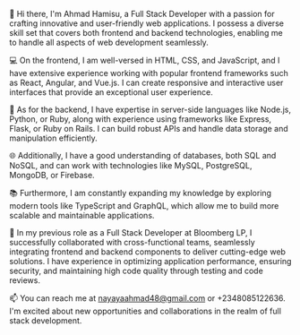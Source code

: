 👋 Hi there, I'm Ahmad Hamisu, a Full Stack Developer with a passion for crafting innovative and user-friendly web applications. I possess a diverse skill set that covers both frontend and backend technologies, enabling me to handle all aspects of web development seamlessly.

💻 On the frontend, I am well-versed in HTML, CSS, and JavaScript, and I have extensive experience working with popular frontend frameworks such as React, Angular, and Vue.js. I can create responsive and interactive user interfaces that provide an exceptional user experience.

🔧 As for the backend, I have expertise in server-side languages like Node.js, Python, or Ruby, along with experience using frameworks like Express, Flask, or Ruby on Rails. I can build robust APIs and handle data storage and manipulation efficiently.

🌐 Additionally, I have a good understanding of databases, both SQL and NoSQL, and can work with technologies like MySQL, PostgreSQL, MongoDB, or Firebase.

📚 Furthermore, I am constantly expanding my knowledge by exploring modern tools like TypeScript and GraphQL, which allow me to build more scalable and maintainable applications.

💼 In my previous role as a Full Stack Developer at Bloomberg LP, I successfully collaborated with cross-functional teams, seamlessly integrating frontend and backend components to deliver cutting-edge web solutions. I have experience in optimizing application performance, ensuring security, and maintaining high code quality through testing and code reviews.

📫 You can reach me at nayayaahmad48@gmail.com or +2348085122636. I'm excited about new opportunities and collaborations in the realm of full stack development.

<!---
Ahmadnyy/Ahmadnyy is a ✨ special ✨ repository because its `README.md` (this file) appears on your GitHub profile.
You can click the Preview link to take a look at your changes.
--->
